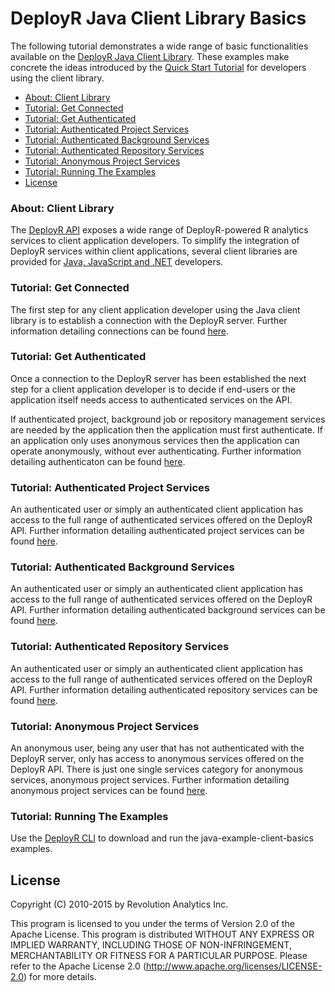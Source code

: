 DeployR Java Client Library Basics
==================================

The following tutorial demonstrates a wide range of basic functionalities available on the [DeployR Java Client Library](http://deployr.revolutionanalytics.com/docanddown/#clientlib). These examples make concrete the ideas introduced by the [Quick Start Tutorial](http://deployr.revolutionanalytics.com/documents/dev/clientlib) for developers using the client library.


- [About: Client Library](#about-client-library)
- [Tutorial: Get Connected](#tutorial-get-connected)
- [Tutorial: Get Authenticated](#tutorial-get-authenticated)
- [Tutorial: Authenticated Project Services](#tutorial-authenticated-project-services)
- [Tutorial: Authenticated Background Services](#tutorial-authenticated-background-services)
- [Tutorial: Authenticated Repository Services](#tutorial-authenticated-repository-services)
- [Tutorial: Anonymous Project Services](#tutorial-anonymous-project-services)
- [Tutorial: Running The Examples](#tutorial-running-the-examples)
- [License](#license)


### About: Client Library

The [DeployR API](http://deployr.revolutionanalytics.com/documents/dev/api-doc/) exposes a wide range of DeployR-powered R analytics services to client application developers. To simplify the integration of DeployR services within client applications, several client libraries are provided for [Java, JavaScript and .NET](http://deployr.revolutionanalytics.com/docanddown/#clientlib) developers. 

### Tutorial: Get Connected

The first step for any client application developer using the Java client library is to establish a connection with the DeployR server. Further information detailing connections can be found [here](http://deployr.revolutionanalytics.com/documents/dev/clientlib/#connection).

### Tutorial: Get Authenticated

Once a connection to the DeployR server has been established the next step for a client application developer is to decide if end-users or the application itself needs access to authenticated services on the API.

If authenticated project, background job or repository management services are needed by the application then the application must first authenticate. If an application only uses anonymous services then the application can operate anonymously, without ever authenticating. Further information detailing authenticaton can be found [here](http://deployr.revolutionanalytics.com/documents/dev/clientlib/#authentication).

### Tutorial: Authenticated Project Services

An authenticated user or simply an authenticated client application has access to the full range of authenticated services offered on the DeployR API. Further information detailing authenticated project services can be found [here](http://deployr.revolutionanalytics.com/documents/dev/clientlib/#authprojects).

### Tutorial: Authenticated Background Services

An authenticated user or simply an authenticated client application has access to the full range of authenticated services offered on the DeployR API. Further information detailing authenticated background services can be found [here](http://deployr.revolutionanalytics.com/documents/dev/clientlib/#background).

### Tutorial: Authenticated Repository Services

An authenticated user or simply an authenticated client application has access to the full range of authenticated services offered on the DeployR API. Further information detailing authenticated repository services can be found [here](http://deployr.revolutionanalytics.com/documents/dev/clientlib/#repository).


### Tutorial: Anonymous Project Services

An anonymous user, being any user that has not authenticated with the DeployR server, only has access to anonymous services offered on the DeployR API. There is just one single services category for anonymous services, anonymous project services. Further information detailing anonymous project services can be found [here](http://deployr.revolutionanalytics.com/documents/dev/clientlib/#anonservices).

### Tutorial: Running The Examples

Use the [DeployR CLI](https://github.com/deployr/deployr-cli) to download and run the java-example-client-basics examples.

## License ##

Copyright (C) 2010-2015 by Revolution Analytics Inc.

This program is licensed to you under the terms of Version 2.0 of the
Apache License. This program is distributed WITHOUT
ANY EXPRESS OR IMPLIED WARRANTY, INCLUDING THOSE OF NON-INFRINGEMENT,
MERCHANTABILITY OR FITNESS FOR A PARTICULAR PURPOSE. Please refer to the
Apache License 2.0 (http://www.apache.org/licenses/LICENSE-2.0) for more 
details.

